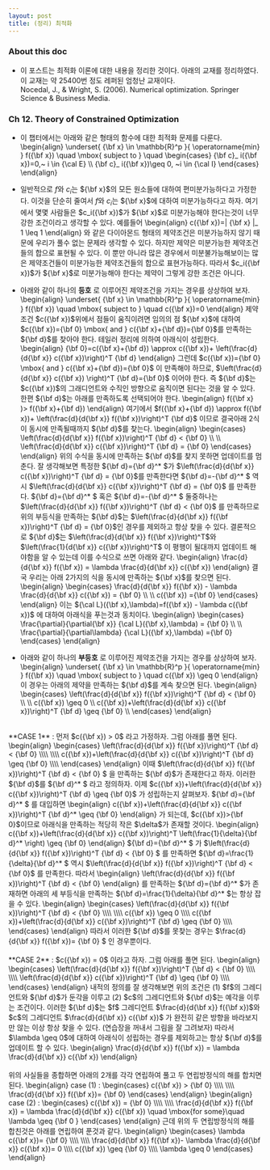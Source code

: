 ```yaml
--- 
layout: post 
title: (정리) 최적화 
---
```


### About this doc

- 이 포스트는 최적화 이론에 대한 내용을 정리한 것이다. 아래의 교재를 정리하였다. 이 교재는 약 25400번 정도 레퍼된 엄청난 교재이다. <br/>
Nocedal, J., \& Wright, S. (2006). Numerical optimization. Springer Science & Business Media.

### Ch 12. Theory of Constrained Optimization

- 이 챕터에서는 아래와 같은 형태의 함수에 대한 최적화 문제를 다룬다.
\begin{align}
\underset{ {\bf x} \in \mathbb{R}^p }{ \operatorname{min} } f({\bf x}) \quad \mbox{ subject to } \quad
\begin{cases} {\bf c}_ i({\bf x})=0,~ i \in {\cal E} \\\\ 
{\bf c}_ i({\bf x})\geq 0, ~i \in {\cal I} 
\end{cases}
\end{align}

- 일반적으로 $f$와 $c_i$는 ${\bf x}$의 모든 원소들에 대하여 편미분가능하다고 가정한다. 이것을 단순히 줄여서 $f$와 $c_i$는 ${\bf x}$에 대하여 미분가능하다고 하자. 여기에서 몇몇 사람들은 $c_i({\bf x})$가 ${\bf x}$로 미분가능해야 한다는것이 너무 강한 조건이라고 생각할 수 있다. 예를들어 
\begin{align}
c({\bf x})=\| {\bf x} \|_ 1 \leq 1
\end{align}
와 같은 다이아몬드 형태의 제약조건은 미분가능하지 않기 때문에 우리가 풀수 없는 문제라 생각할 수 있다. 하지만  제약은 미분가능한 제약조건들의 합으로 표현될 수 있다. 이 뿐만 아니라 많은 경우에서 미분불가능해보이는 많은 제약조건들이 미분가능한 제약조건들의 합으로 표현가능하다. 따라서 $c_i({\bf x})$가 ${\bf x}$로 미분가능해야 한다는 제약이 그렇게 강한 조건은 아니다. 

- 아래와 같이 하나의 **등호** 로 이루어진 제약조건을 가지는 경우를 상상하여 보자. 
\begin{align}
\underset{ {\bf x} \in \mathbb{R}^p }{ \operatorname{min} } f({\bf x}) \quad \mbox{ subject to } \quad c({\bf x})=0
\end{align}
제약조건 $c({\bf x})$위에서 점들이 움직이려면 임의의 점 ${\bf x}$에 대하여 $c({\bf x})={\bf 0} \mbox{ and } c({\bf x}+{\bf d})={\bf 0}$를 만족하는 ${\bf d}$를 찾아야 한다. 테일러 정리에 의하여 아래식이 성립한다. 
\begin{align}
{\bf 0}=c({\bf x}+{\bf d}) \approx c({\bf x})+ \left(\frac{d}{d{\bf x}} c({\bf x})\right)^T {\bf d}
\end{align}
그런데 $c({\bf x})={\bf 0} \mbox{ and } c({\bf x}+{\bf d})={\bf 0}$ 이 만족해야 하므로, $\left(\frac{d}{d{\bf x}} c({\bf x}) \right)^T {\bf d}={\bf 0}$ 이어야 한다. 즉 ${\bf d}$는 $c({\bf x})$의 그래디언트와 수직인 방향으로 움직이면 된다는 것을 알 수 있다. 한편 ${\bf d}$는 아래를 만족하도록 선택되어야 한다. 
\begin{align}
f({\bf x} )> f({\bf x}+{\bf d})
\end{align}
여기에서 $f({\bf x}+{\bf d}) \approx f({\bf x})+ \left(\frac{d}{d{\bf x}} f({\bf x})\right)^T {\bf d}$ 이므로 결국아래 2식이 동시에 만족될때까지 ${\bf d}$를 찾는다. 
\begin{align}
\begin{cases}
\left(\frac{d}{d{\bf x}} f({\bf x})\right)^T {\bf d} < {\bf 0} \\\\ \\\\
\left(\frac{d}{d{\bf x}} c({\bf x})\right)^T {\bf d} = {\bf 0} 
\end{cases}
\end{align}
위의 수식을 동시에 만족하는 ${\bf d}$를 찾지 못하면 업데이트를 멈춘다. 잘 생각해보면 특정한 ${\bf d}={\bf d}^* $가 $\left(\frac{d}{d{\bf x}} c({\bf x})\right)^T {\bf d} = {\bf 0}$를 만족한다면 ${\bf d}=-{\bf d}^* $ 역시 $\left(\frac{d}{d{\bf x}} c({\bf x})\right)^T {\bf d} = {\bf 0}$ 를 만족한다. ${\bf d}={\bf d}^* $ 혹은 ${\bf d}=-{\bf d}^* $ 둘중하나는 $\left(\frac{d}{d{\bf x}} f({\bf x})\right)^T {\bf d} < {\bf 0}$ 를 만족하므로 위의 부등식을 만족하는 ${\bf d}$는 $\left(\frac{d}{d{\bf x}} f({\bf x})\right)^T {\bf d} = {\bf 0}$인 경우를 제외하고 항상 찾을 수 있다. 결론적으로 ${\bf d}$는 $\left(\frac{d}{d{\bf x}} f({\bf x})\right)^T$와 $\left(\frac{1}{d{\bf x}} c({\bf x})\right)^T$ 이 평행이 될대까지 업데이트 해야함을 알 수 있는데 이를 수식으로 쓰면 아래와 같다. 
\begin{align}
\frac{d}{d{\bf x}} f({\bf x}) = \lambda \frac{d}{d{\bf x}} c({\bf x})
\end{align}
결국 우리는 아래 2가지의 식을 동시에 만족하는 ${\bf x}$를 찾으면 된다. 
\begin{align}
\begin{cases}
\frac{d}{d{\bf x}} f({\bf x}) - \lambda \frac{d}{d{\bf x}} c({\bf x}) = {\bf 0} \\\\ \\\\
c({\bf x}) ={\bf 0}
\end{cases}
\end{align}
이는 ${\cal L}({\bf x},\lambda)=f({\bf x}) - \lambda  c({\bf x})$ 에 대하여 아래식을 푸는것과 동치이다. 
\begin{align}
\begin{cases}
\frac{\partial}{\partial{\bf x}} {\cal L}({\bf x},\lambda) = {\bf 0} \\\\ \\\\
\frac{\partial}{\partial\lambda} {\cal L}({\bf x},\lambda) ={\bf 0}
\end{cases}
\end{align}

- 아래와 같이 하나의 **부등호** 로 이루어진 제약조건을 가지는 경우를 상상하여 보자. 
\begin{align}
\underset{ {\bf x} \in \mathbb{R}^p }{ \operatorname{min} } f({\bf x}) \quad \mbox{ subject to } \quad c({\bf x}) \geq 0
\end{align}
이 경우는 아래의 제약을 만족하는 ${\bf d}$를 계속 찾으면 된다. 
\begin{align}
\begin{cases}
\left(\frac{d}{d{\bf x}} f({\bf x})\right)^T {\bf d} < {\bf 0} \\\\ \\\\
c({\bf x}) \geq 0 \\\\ 
c({\bf x})+\left(\frac{d}{d{\bf x}} c({\bf x})\right)^T {\bf d} \geq {\bf 0} \\\\ 
\end{cases}
\end{align}
<br/>
**CASE 1** : 먼저 $c({\bf x}) > 0$ 라고 가정하자. 그럼 아래를 풀면 된다. 
\begin{align}
\begin{cases}
\left(\frac{d}{d{\bf x}} f({\bf x})\right)^T {\bf d} < {\bf 0} \\\\ \\\\
c({\bf x})+\left(\frac{d}{d{\bf x}} c({\bf x})\right)^T {\bf d} \geq {\bf 0} \\\\ 
\end{cases}
\end{align}
이때 $\left(\frac{d}{d{\bf x}} f({\bf x})\right)^T {\bf d} < {\bf 0} $ 을 만족하는 ${\bf d}$가 존재한다고 하자. 이러한 ${\bf d}$를 ${\bf d}^* $ 라고 정의하자. 이제 $c({\bf x})+\left(\frac{d}{d{\bf x}} c({\bf x})\right)^T {\bf d} \geq {\bf 0}$ 가 성립하는지 살펴보자. ${\bf d}={\bf d}^* $ 를 대입하면 
\begin{align}
c({\bf x})+\left(\frac{d}{d{\bf x}} c({\bf x})\right)^T {\bf d}^* \geq {\bf 0}
\end{align}
가 되는데, $c({\bf x})>{\bf 0}$이므로 아래식을 만족하는 적당히 작은 $\delta$가 존재할 것이다. 
\begin{align}
c({\bf x})+\left(\frac{d}{d{\bf x}} c({\bf x})\right)^T \left(\frac{1}{\delta}{\bf d}^* \right)   \geq {\bf 0}
\end{align}
${\bf d}={\bf d}^* $ 가 $\left(\frac{d}{d{\bf x}} f({\bf x})\right)^T {\bf d} < {\bf 0} $ 를 만족하면 ${\bf d}=\frac{1}{\delta}{\bf d}^* $ 역시 $\left(\frac{d}{d{\bf x}} f({\bf x})\right)^T {\bf d} < {\bf 0}$ 를 만족한다. 따라서 
\begin{align}
\left(\frac{d}{d{\bf x}} f({\bf x})\right)^T {\bf d} < {\bf 0}
\end{align}
를 만족하는 ${\bf d}={\bf d}^* $가 존재하면 아래의 세 부등식을 만족하는 ${\bf d}=\frac{1}{\delta}{\bf d}^* $는 항상 잡을 수 있다. 
\begin{align}
\begin{cases}
\left(\frac{d}{d{\bf x}} f({\bf x})\right)^T {\bf d} < {\bf 0} \\\\ \\\\
c({\bf x}) \geq 0 \\\\ 
c({\bf x})+\left(\frac{d}{d{\bf x}} c({\bf x})\right)^T {\bf d} \geq {\bf 0} \\\\ 
\end{cases}
\end{align}
따라서 이러한 ${\bf d}$를 못찾는 경우는 $\frac{d}{d{\bf x}} f({\bf x})= {\bf 0} $ 인 경우뿐이다. 
<br/><br/>
**CASE 2** : $c({\bf x}) = 0$ 이라고 하자. 그럼 아래를 풀면 된다. 
\begin{align}
\begin{cases}
\left(\frac{d}{d{\bf x}} f({\bf x})\right)^T {\bf d} < {\bf 0} \\\\ \\\\
\left(\frac{d}{d{\bf x}} c({\bf x})\right)^T {\bf d} \geq {\bf 0} \\\\ 
\end{cases}
\end{align}
내적의 정의를 잘 생각해보면 위의 조건은 (1) $f$의 그레디언트와 ${\bf d}$가 둔각을 이루고 (2) $c$의 그레디언트와 ${\bf d}$는 예각을 이루는 조건이다. 이러한 ${\bf d}$는 $f$ 그레디언트 $\frac{d}{d{\bf x}} f({\bf x})$와 $c$의 그레디언트 $\frac{d}{d{\bf x}} c({\bf x})$ 가 완전히 같은 방향을 바라보지만 않는 이상 항상 찾을 수 있다. (연습장을 꺼내서 그림을 잘 그려보자) 따라서 $\lambda \geq 0$에 대하여 아래식이 성립하는 경우를 제외하고는 항상 ${\bf d}$를 업데이트 할 수 있다. 
\begin{align}
\frac{d}{d{\bf x}} f({\bf x}) = \lambda \frac{d}{d{\bf x}} c({\bf x})
\end{align}
<br/><br/>
위의 사실들을 종합하면 아래의 2개를 각각 연립하여 풀고 두 연립방정식의 해를 합치면 된다. 
\begin{align}
case (1) : 
\begin{cases}
c({\bf x}) > {\bf 0} \\\\ \\\\
\frac{d}{d{\bf x}} f({\bf x})= {\bf 0} 
\end{cases}
\end{align}
\begin{align}
case (2) : 
\begin{cases}
c({\bf x}) = {\bf 0} \\\\ \\\\
\frac{d}{d{\bf x}} f({\bf x}) = \lambda \frac{d}{d{\bf x}} c({\bf x}) \quad \mbox{for some}\quad \lambda \geq {\bf 0 }
\end{cases}
\end{align}
근데 위의 두 연립방정식의 해를 합친것은 아래를 연립하여 푼것과 같다. 
\begin{align}
\begin{cases}
\lambda c({\bf x})= {\bf 0} \\\\ \\\\
\frac{d}{d{\bf x}} f({\bf x})- \lambda \frac{d}{d{\bf x}} c({\bf x})= 0 \\\\ 
c({\bf x}) \geq {\bf 0} \\\\
\lambda \geq 0 
\end{cases}
\end{align}

